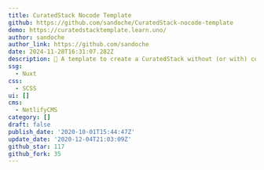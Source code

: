 ```yaml
---
title: CuratedStack Nocode Template
github: https://github.com/sandoche/CuratedStack-nocode-template
demo: https://curatedstacktemplate.learn.uno/
author: sandoche
author_link: https://github.com/sandoche
date: 2024-11-28T16:31:07.282Z
description: 🧱 A template to create a CuratedStack without (or with) code
ssg:
  - Nuxt
css:
  - SCSS
ui: []
cms:
  - NetlifyCMS
category: []
draft: false
publish_date: '2020-10-01T15:44:47Z'
update_date: '2020-12-04T21:03:09Z'
github_star: 117
github_fork: 35
---
```

